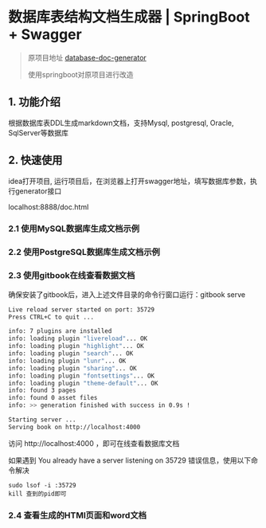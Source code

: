 # 数据库表结构文档生成器 | SpringBoot + Swagger

> 原项目地址 [database-doc-generator](https://github.com/enilu/database-doc-generator)
>
> 使用springboot对原项目进行改造

## 1. 功能介绍

根据数据库表DDL生成markdown文档，支持Mysql, postgresql, Oracle, SqlServer等数据库

## 2. 快速使用

idea打开项目, 运行项目后，在浏览器上打开swagger地址，填写数据库参数，执行generator接口

localhost:8888/doc.html


### 2.1 使用MySQL数据库生成文档示例



### 2.2 使用PostgreSQL数据库生成文档示例




### 2.3 使用gitbook在线查看数据文档

确保安装了gitbook后，进入上述文件目录的命令行窗口运行：gitbook serve

```bash
Live reload server started on port: 35729
Press CTRL+C to quit ...

info: 7 plugins are installed 
info: loading plugin "livereload"... OK 
info: loading plugin "highlight"... OK 
info: loading plugin "search"... OK 
info: loading plugin "lunr"... OK 
info: loading plugin "sharing"... OK 
info: loading plugin "fontsettings"... OK 
info: loading plugin "theme-default"... OK 
info: found 3 pages 
info: found 0 asset files 
info: >> generation finished with success in 0.9s ! 

Starting server ...
Serving book on http://localhost:4000
```

访问 http://localhost:4000 ，即可在线查看数据库文档

如果遇到 You already have a server listening on 35729 错误信息，使用以下命令解决

```
sudo lsof -i :35729
kill 查到的pid即可
```


### 2.4 查看生成的HTMl页面和word文档

